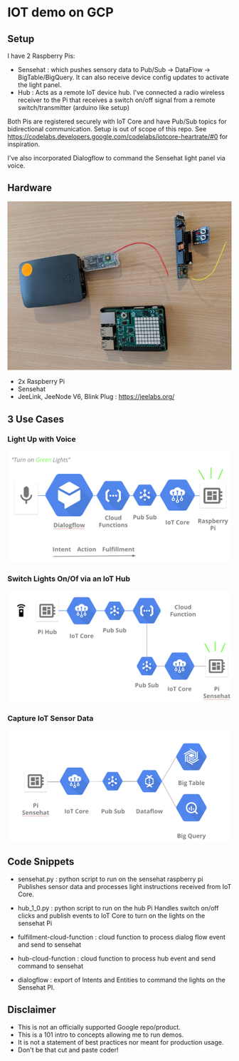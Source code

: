 # IOT demo on GCP

## Setup
I have 2 Raspberry Pis:
- Sensehat : which pushes sensory data to Pub/Sub -> DataFlow -> BigTable/BigQuery. It can also receive device config updates to activate the light panel.
- Hub : Acts as a remote IoT device hub.  I've connected a radio wireless receiver to the Pi that receives a switch on/off signal from a remote switch/transmitter (arduino like setup)

Both Pis are registered securely with IoT Core and have Pub/Sub topics for bidirectional communication.
Setup is out of scope of this repo. See https://codelabs.developers.google.com/codelabs/iotcore-heartrate/#0 for inspiration.

I've also incorporated Dialogflow to command the Sensehat light panel via voice.

## Hardware
![Hardware](./imgs/Pis.jpg)
- 2x Raspberry Pi
- Sensehat
- JeeLink, JeeNode V6, Blink Plug : https://jeelabs.org/

## 3 Use Cases
### Light Up with Voice
![Diaglogflow](./imgs/Dialogflow.png)
### Switch Lights On/Of via an IoT Hub
![Hub](./imgs/SwitchHub.png)
### Capture IoT Sensor Data
![Dataflow](./imgs/Dataflow.png)


## Code Snippets
- sensehat.py : python script to run on the sensehat raspberry pi
Publishes sensor data and processes light instructions received from IoT Core.

- hub_1_0.py : python script to run on the hub Pi
Handles switch on/off clicks and publish events to IoT Core to turn on the lights on the sensehat Pi

- fulfillment-cloud-function : cloud function to process dialog flow event and send to sensehat

- hub-cloud-function : cloud function to process hub event and send command to sensehat

- dialogflow : export of Intents and Entities to command the lights on the Sensehat PI.

## Disclaimer
* This is not an officially supported Google repo/product.
* This is a 101 intro to concepts allowing me to run demos.
* It is not a statement of best practices nor meant for production usage.
* Don't be that cut and paste coder!
